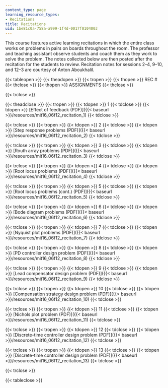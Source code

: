 ```yaml
---
content_type: page
learning_resource_types:
- Recitations
title: Recitations
uid: 1be81c0a-758a-a999-1f4d-0017f0104003
---
```


This course features active learning recitations in which the entire class works on problems in pairs on boards throughout the room. The professor and teaching assistant observe students and coach them as they work to solve the problem. The notes collected below are then posted after the recitation for the students to review. Recitation notes for sessions 2–4, 9–10, and 12–3 are courtesy of Anton Aboukhalil.

{{< tableopen >}}
{{< theadopen >}}
{{< tropen >}}
{{< thopen >}}
REC #
{{< thclose >}}
{{< thopen >}}
ASSIGNMENTS
{{< thclose >}}

{{< trclose >}}

{{< theadclose >}}
{{< tropen >}}
{{< tdopen >}}
1
{{< tdclose >}}
{{< tdopen >}}
[Effect of feedback (PDF)]({{< baseurl >}}/resources/mit16_06f12_recitation_1)
{{< tdclose >}}

{{< trclose >}}
{{< tropen >}}
{{< tdopen >}}
2
{{< tdclose >}}
{{< tdopen >}}
[Step response problems (PDF)]({{< baseurl >}}/resources/mit16_06f12_recitation_2)
{{< tdclose >}}

{{< trclose >}}
{{< tropen >}}
{{< tdopen >}}
3
{{< tdclose >}}
{{< tdopen >}}
[Routh array problems (PDF)]({{< baseurl >}}/resources/mit16_06f12_recitation_3)
{{< tdclose >}}

{{< trclose >}}
{{< tropen >}}
{{< tdopen >}}
4
{{< tdclose >}}
{{< tdopen >}}
[Root locus problems (PDF)]({{< baseurl >}}/resources/mit16_06f12_recitation_4)
{{< tdclose >}}

{{< trclose >}}
{{< tropen >}}
{{< tdopen >}}
5
{{< tdclose >}}
{{< tdopen >}}
[Root locus problems (cont.) (PDF)]({{< baseurl >}}/resources/mit16_06f12_recitation_5)
{{< tdclose >}}

{{< trclose >}}
{{< tropen >}}
{{< tdopen >}}
6
{{< tdclose >}}
{{< tdopen >}}
[Bode diagram problems (PDF)]({{< baseurl >}}/resources/mit16_06f12_recitation_6)
{{< tdclose >}}

{{< trclose >}}
{{< tropen >}}
{{< tdopen >}}
7
{{< tdclose >}}
{{< tdopen >}}
[Nyquist plot problems (PDF)]({{< baseurl >}}/resources/mit16_06f12_recitation_7)
{{< tdclose >}}

{{< trclose >}}
{{< tropen >}}
{{< tdopen >}}
8
{{< tdclose >}}
{{< tdopen >}}
[PD controller design problem (PDF)]({{< baseurl >}}/resources/mit16_06f12_recitation_8)
{{< tdclose >}}

{{< trclose >}}
{{< tropen >}}
{{< tdopen >}}
9
{{< tdclose >}}
{{< tdopen >}}
[Lead compensator design problem (PDF)]({{< baseurl >}}/resources/mit16_06f12_recitation_9)
{{< tdclose >}}

{{< trclose >}}
{{< tropen >}}
{{< tdopen >}}
10
{{< tdclose >}}
{{< tdopen >}}
[Compensation strategy design problem (PDF)]({{< baseurl >}}/resources/mit16_06f12_recitation_10)
{{< tdclose >}}

{{< trclose >}}
{{< tropen >}}
{{< tdopen >}}
11
{{< tdclose >}}
{{< tdopen >}}
[Nichols plot problem (PDF)]({{< baseurl >}}/resources/mit16_06f12_recitation_11)
{{< tdclose >}}

{{< trclose >}}
{{< tropen >}}
{{< tdopen >}}
12
{{< tdclose >}}
{{< tdopen >}}
[Discrete-time controller design problem (PDF)]({{< baseurl >}}/resources/mit16_06f12_recitation_12)
{{< tdclose >}}

{{< trclose >}}
{{< tropen >}}
{{< tdopen >}}
13
{{< tdclose >}}
{{< tdopen >}}
[Discrete-time controller design problem (PDF)]({{< baseurl >}}/resources/mit16_06f12_recitation_13)
{{< tdclose >}}

{{< trclose >}}

{{< tableclose >}}